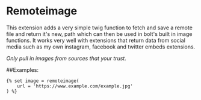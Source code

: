 Remoteimage
====================

This extension adds a very simple twig function to fetch and save a remote file
and return it's new, path which can then be used in bolt's built in image
functions. It works very well with extensions that return data from social
media such as my own instagram, facebook and twitter embeds extensions.

*Only pull in images from sources that your trust.*

##Examples:

    {% set image = remoteimage(
        url = 'https://www.example.com/example.jpg'
    ) %}